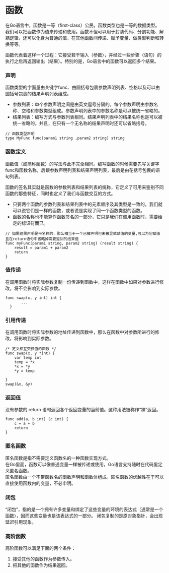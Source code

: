 # 函数

在Go语言中，函数是一等（first-class）公民，函数类型也是一等的数据类型。  
我们可以把函数作为值来传递和使用。函数不但可以用于封装代码、分割功能、解耦逻辑，还可以化身为普通的值，在其他函数间传递、赋予变量、做类型判断和转换等等。  

函数代表着这样一个过程：它接受若干输入（参数），并经过一些步骤（语句）的执行之后再返回输出（结果）。特别的是，Go语言中的函数可以返回多个结果。


### 声明
函数类型的字面量由关键字func、由圆括号包裹参数声明列表、空格以及可以由圆括号包裹的结果声明列表组成。
* 参数列表：单个参数声明之间是由英文逗号分隔的。每个参数声明由参数名称、空格和参数类型组成。参数声明列表中的参数名称是可以被统一省略的。
* 结果列表：编写方式与参数列表相同。结果声明列表中的结果名称也是可以被统一省略的。并且，在只有一个无名称的结果声明时还可以省略括号。
```
// 函数类型声明
type MyFunc func(param1 string ,param2 string) string
```


### 函数定义
函数值（或简称函数）的写法与此不完全相同。编写函数的时候需要先写关键字func和函数名称，后跟参数声明列表和结果声明列表，最后是由花括号包裹的语句列表。

函数的签名其实就是函数的参数列表和结果列表的统称，它定义了可用来鉴别不同函数的那些特征，同时也定义了我们与函数交互的方式。
* 只要两个函数的参数列表和结果列表中的元素顺序及其类型是一致的，我们就可以说它们是一样的函数，或者说是实现了同一个函数类型的函数。
* 函数的名称也不能算作函数签名的一部分，它只是我们在调用函数时，需要给定的标识符而已。
```
// 如果结果声明是带名称的，那么相当于一个已被声明但未被显式赋值的变量,可以为它赋值且在return语句中省略掉需要返回的结果值
func myFunc(param1 string, param2 string) (result string) {
    result = param1 + param2
    return
}
```


### 值传递
在调用函数时将实际参数复制一份传递到函数中，这样在函数中如果对参数进行修改，将不会影响到实际参数。
```
func swap(x, y int) int {
       ...
  }
```


### 引用传递
在调用函数时将实际参数的地址传递到函数中，那么在函数中对参数所进行的修改，将影响到实际参数。
```
/* 定义相互交换值的函数 */
func swap(x, y *int) {
    var temp int
    temp = *x
    *x = *y
    *y = temp

}
swap(&x, &y)
```


### 返回值

没有参数的 return 语句返回各个返回变量的当前值。这种用法被称作“裸”返回。
```
func add(a, b int) (c int) {
    c = a + b
    return
}
```


### 匿名函数

匿名函数是指不需要定义函数名的一种函数实现方式。  
在Go里面，函数可以像普通变量一样被传递或使用，Go语言支持随时在代码里定义匿名函数。  
匿名函数由一个不带函数名的函数声明和函数体组成。匿名函数的优越性在于可以直接使用函数内的变量，不必申明。



### 闭包
“闭包”，指的是一个拥有许多变量和绑定了这些变量的环境的表达式（通常是一个函数），因而这些变量也是该表达式的一部分。
闭包复制的是原对象指针，会出现延迟引用现象。



### 高阶函数
高阶函数可以满足下面的两个条件：
1. 接受其他的函数作为参数传入。
2. 把其他的函数作为结果返回。






















